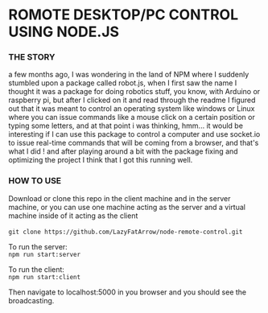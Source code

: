 # ROMOTE DESKTOP/PC CONTROL USING NODE.JS
### THE STORY
a few months ago, I was wondering in the land of NPM where I suddenly stumbled upon a package called robot.js, when I first saw the name I thought it was a package for doing robotics stuff, you know, with Arduino or raspberry pi, but after I clicked on it and read through the readme I figured out that it was meant to control an operating system like windows or Linux where you can issue commands like a mouse click on a certain position or typing some letters, and at that point i was thinking, hmm... it would be interesting if I can use this package to control a computer and use socket.io to issue real-time commands that will be coming from a browser, and that's what I did ! and after playing around a bit with the package fixing and optimizing the project I think that I got this running well.

### HOW TO USE
Download or clone this repo in the client machine and in the server machine, or you can use one machine
acting as the server and a virtual machine inside of it acting as the client <br><br>
`git clone https://github.com/LazyFatArrow/node-remote-control.git`

To run the server: <br>
`npm run start:server`

To run the client: <br>
`npm run start:client`

Then navigate to localhost:5000 in you browser and you should see the broadcasting.